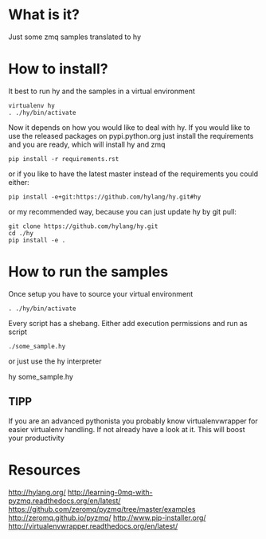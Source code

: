# What is it?

Just some zmq samples translated to hy

# How to install?

It best to run hy and the samples in a virtual environment

    virtualenv hy
    . ./hy/bin/activate

Now it depends on how you would like to deal with hy.
If you would like to use the released packages on pypi.python.org
just install the requirements and you are ready, which will install
hy and zmq 

    pip install -r requirements.rst

or if you like to have the latest master instead of the requirements
you could either:

    pip install -e+git:https://github.com/hylang/hy.git#hy

 or my recommended way, because you can just update hy by git pull:

    git clone https://github.com/hylang/hy.git
    cd ./hy
    pip install -e . 

# How to run the samples

Once setup you have to source your virtual environment

    . ./hy/bin/activate

Every script has a shebang. Either add execution permissions and run
as script

    ./some_sample.hy

or just use the hy interpreter

   hy some_sample.hy


## TIPP

If you are an advanced pythonista you probably know virtualenvwrapper for
easier virtualenv handling. If not already have a look at it. This will boost 
your productivity

# Resources

http://hylang.org/ 
http://learning-0mq-with-pyzmq.readthedocs.org/en/latest/
https://github.com/zeromq/pyzmq/tree/master/examples
http://zeromq.github.io/pyzmq/
http://www.pip-installer.org/
http://virtualenvwrapper.readthedocs.org/en/latest/
